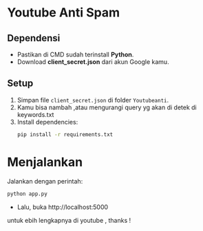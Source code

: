 # Youtube Anti Spam

## Dependensi
- Pastikan di CMD sudah terinstall **Python**.
- Download **client_secret.json** dari akun Google kamu.

## Setup
1. Simpan file `client_secret.json` di folder `Youtubeanti`.
2. Kamu bisa nambah ,atau mengurangi query yg akan di detek di keywords.txt
3. Install dependencies:
   ```bash
   pip install -r requirements.txt

# Menjalankan
Jalankan dengan perintah:
```bash
python app.py
```
- Lalu, buka 
  http://localhost:5000

untuk ebih lengkapnya di youtube , thanks !
